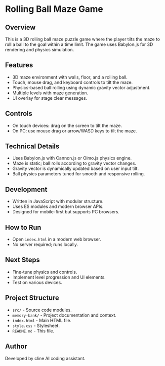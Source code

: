 # Rolling Ball Maze Game

## Overview
This is a 3D rolling ball maze puzzle game where the player tilts the maze to roll a ball to the goal within a time limit. The game uses Babylon.js for 3D rendering and physics simulation.

## Features
- 3D maze environment with walls, floor, and a rolling ball.
- Touch, mouse drag, and keyboard controls to tilt the maze.
- Physics-based ball rolling using dynamic gravity vector adjustment.
- Multiple levels with maze generation.
- UI overlay for stage clear messages.

## Controls
- On touch devices: drag on the screen to tilt the maze.
- On PC: use mouse drag or arrow/WASD keys to tilt the maze.

## Technical Details
- Uses Babylon.js with Cannon.js or Oimo.js physics engine.
- Maze is static; ball rolls according to gravity vector changes.
- Gravity vector is dynamically updated based on user input tilt.
- Ball physics parameters tuned for smooth and responsive rolling.

## Development
- Written in JavaScript with modular structure.
- Uses ES modules and modern browser APIs.
- Designed for mobile-first but supports PC browsers.

## How to Run
- Open `index.html` in a modern web browser.
- No server required; runs locally.

## Next Steps
- Fine-tune physics and controls.
- Implement level progression and UI elements.
- Test on various devices.

## Project Structure
- `src/` - Source code modules.
- `memory-bank/` - Project documentation and context.
- `index.html` - Main HTML file.
- `style.css` - Stylesheet.
- `README.md` - This file.

## Author
Developed by cline AI coding assistant.
